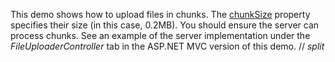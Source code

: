 This demo shows how to&nbsp;upload files in&nbsp;chunks. The [chunkSize](/Documentation/ApiReference/UI_Components/dxFileUploader/Configuration/#chunkSize) property specifies their size (in&nbsp;this case, 0.2MB). You should ensure the server can process chunks. See an&nbsp;example of&nbsp;the server implementation under the *FileUploaderController* tab in&nbsp;the ASP.NET MVC version of&nbsp;this demo.
// _split_